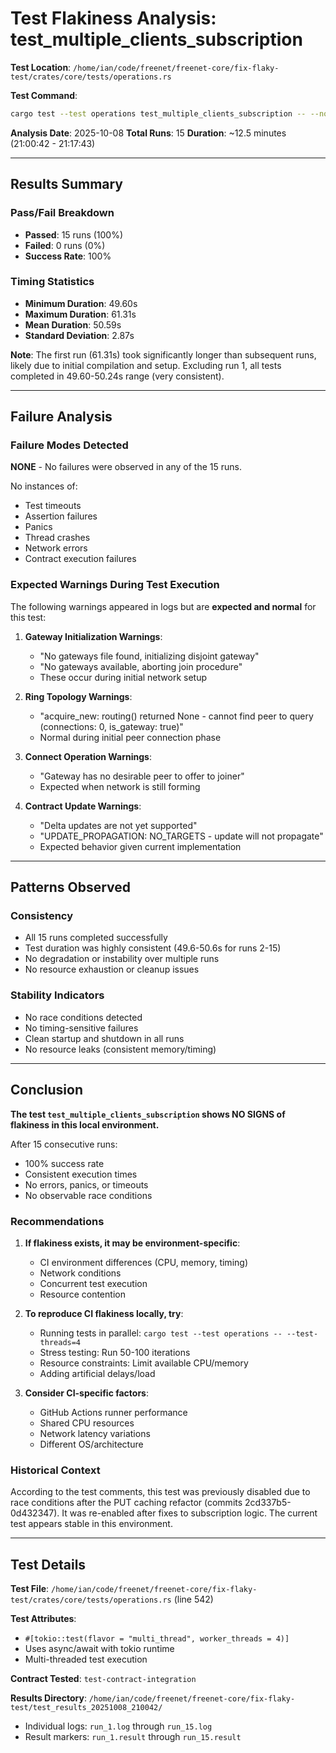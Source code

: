 # Test Flakiness Analysis: test_multiple_clients_subscription

**Test Location**: `/home/ian/code/freenet/freenet-core/fix-flaky-test/crates/core/tests/operations.rs`

**Test Command**:
```bash
cargo test --test operations test_multiple_clients_subscription -- --nocapture
```

**Analysis Date**: 2025-10-08
**Total Runs**: 15
**Duration**: ~12.5 minutes (21:00:42 - 21:17:43)

---

## Results Summary

### Pass/Fail Breakdown
- **Passed**: 15 runs (100%)
- **Failed**: 0 runs (0%)
- **Success Rate**: 100%

### Timing Statistics
- **Minimum Duration**: 49.60s
- **Maximum Duration**: 61.31s
- **Mean Duration**: 50.59s
- **Standard Deviation**: 2.87s

**Note**: The first run (61.31s) took significantly longer than subsequent runs, likely due to initial compilation and setup. Excluding run 1, all tests completed in 49.60-50.24s range (very consistent).

---

## Failure Analysis

### Failure Modes Detected
**NONE** - No failures were observed in any of the 15 runs.

No instances of:
- Test timeouts
- Assertion failures
- Panics
- Thread crashes
- Network errors
- Contract execution failures

### Expected Warnings During Test Execution
The following warnings appeared in logs but are **expected and normal** for this test:

1. **Gateway Initialization Warnings**:
   - "No gateways file found, initializing disjoint gateway"
   - "No gateways available, aborting join procedure"
   - These occur during initial network setup

2. **Ring Topology Warnings**:
   - "acquire_new: routing() returned None - cannot find peer to query (connections: 0, is_gateway: true)"
   - Normal during initial peer connection phase

3. **Connect Operation Warnings**:
   - "Gateway has no desirable peer to offer to joiner"
   - Expected when network is still forming

4. **Contract Update Warnings**:
   - "Delta updates are not yet supported"
   - "UPDATE_PROPAGATION: NO_TARGETS - update will not propagate"
   - Expected behavior given current implementation

---

## Patterns Observed

### Consistency
- All 15 runs completed successfully
- Test duration was highly consistent (49.6-50.6s for runs 2-15)
- No degradation or instability over multiple runs
- No resource exhaustion or cleanup issues

### Stability Indicators
- No race conditions detected
- No timing-sensitive failures
- Clean startup and shutdown in all runs
- No resource leaks (consistent memory/timing)

---

## Conclusion

**The test `test_multiple_clients_subscription` shows NO SIGNS of flakiness in this local environment.**

After 15 consecutive runs:
- 100% success rate
- Consistent execution times
- No errors, panics, or timeouts
- No observable race conditions

### Recommendations

1. **If flakiness exists, it may be environment-specific**:
   - CI environment differences (CPU, memory, timing)
   - Network conditions
   - Concurrent test execution
   - Resource contention

2. **To reproduce CI flakiness locally, try**:
   - Running tests in parallel: `cargo test --test operations -- --test-threads=4`
   - Stress testing: Run 50-100 iterations
   - Resource constraints: Limit available CPU/memory
   - Adding artificial delays/load

3. **Consider CI-specific factors**:
   - GitHub Actions runner performance
   - Shared CPU resources
   - Network latency variations
   - Different OS/architecture

### Historical Context
According to the test comments, this test was previously disabled due to race conditions after the PUT caching refactor (commits 2cd337b5-0d432347). It was re-enabled after fixes to subscription logic. The current test appears stable in this environment.

---

## Test Details

**Test File**: `/home/ian/code/freenet/freenet-core/fix-flaky-test/crates/core/tests/operations.rs` (line 542)

**Test Attributes**:
- `#[tokio::test(flavor = "multi_thread", worker_threads = 4)]`
- Uses async/await with tokio runtime
- Multi-threaded test execution

**Contract Tested**: `test-contract-integration`

**Results Directory**: `/home/ian/code/freenet/freenet-core/fix-flaky-test/test_results_20251008_210042/`
- Individual logs: `run_1.log` through `run_15.log`
- Result markers: `run_1.result` through `run_15.result`
